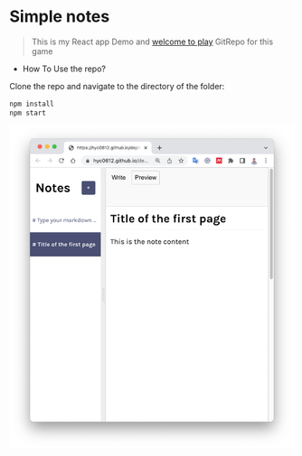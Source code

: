 # Simple notes

> This is my React app Demo and [welcome to play](https://hyc0812.github.io/deploy-react-movie-searcher/)
> GitRepo for this game

- How To Use the repo?

Clone the repo and navigate to the directory of the folder:
```linux
npm install
npm start
```

<img src="https://github.com/hyc0812/deploy-react-simple-notes/blob/master/screenshott/screenshot-01.png" width="600">
